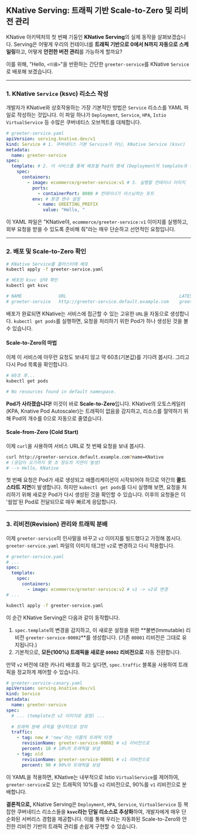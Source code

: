 ## KNative Serving: 트래픽 기반 Scale-to-Zero 및 리비전 관리

KNative 아키텍처의 첫 번째 기둥인 **KNative Serving**의 실제 동작을 살펴보겠습니다. Serving은 어떻게 우리의 컨테이너를 **트래픽 기반으로 0에서 N까지 자동으로 스케일링**하고, 어떻게 **안전한 버전 관리**를 가능하게 할까요?

이를 위해, "Hello, `<이름>`"을 반환하는 간단한 `greeter-service`를 KNative `Service`로 배포해 보겠습니다.

-----

### 1\. KNative `Service` (ksvc) 리소스 작성

개발자가 KNative와 상호작용하는 가장 기본적인 방법은 `Service` 리소스를 YAML 파일로 작성하는 것입니다. 이 파일 하나가 `Deployment`, `Service`, `HPA`, `Istio VirtualService` 등 수많은 쿠버네티스 오브젝트를 대체합니다.

```yaml
# greeter-service.yaml
apiVersion: serving.knative.dev/v1
kind: Service # 1. 쿠버네티스 기본 Service가 아닌, KNative Service (ksvc)
metadata:
  name: greeter-service
spec:
  template: # 2. 이 서비스를 통해 배포될 Pod의 명세 (Deployment의 template과 유사)
    spec:
      containers:
        - image: ecommerce/greeter-service:v1 # 3. 실행할 컨테이너 이미지
          ports:
            - containerPort: 8080 # 컨테이너가 리스닝하는 포트
          env: # 환경 변수 설정
            - name: GREETING_PREFIX
              value: "Hello, "
```

이 YAML 파일은 "KNative야, `ecommerce/greeter-service:v1` 이미지를 실행하고, 외부 요청을 받을 수 있도록 준비해 줘"라는 매우 단순하고 선언적인 요청입니다.

-----

### 2\. 배포 및 Scale-to-Zero 확인

```bash
# KNative Service를 클러스터에 배포
kubectl apply -f greeter-service.yaml

# 배포된 ksvc 상태 확인
kubectl get ksvc

# NAME              URL                                           LATESTCREATED         LATESTREADY           READY   REASON
# greeter-service   http://greeter-service.default.example.com    greeter-service-00001   greeter-service-00001   True
```

배포가 완료되면 KNative는 서비스에 접근할 수 있는 고유한 `URL`을 자동으로 생성합니다. `kubectl get pods`를 실행하면, 요청을 처리하기 위한 Pod가 하나 생성된 것을 볼 수 있습니다.

#### Scale-to-Zero의 마법

이제 이 서비스에 아무런 요청도 보내지 않고 약 60초(기본값)를 기다려 봅시다. 그리고 다시 Pod 목록을 확인합니다.

```bash
# 60초 후...
kubectl get pods

# No resources found in default namespace.
```

**Pod가 사라졌습니다\!** 이것이 바로 **Scale-to-Zero**입니다. KNative의 오토스케일러(KPA, Knative Pod Autoscaler)는 트래픽이 없음을 감지하고, 리소스를 절약하기 위해 Pod의 개수를 0으로 자동으로 줄였습니다.

#### Scale-from-Zero (Cold Start)

이제 `curl`을 사용하여 서비스 URL로 첫 번째 요청을 보내 봅시다.

```bash
curl http://greeter-service.default.example.com?name=KNative
# (응답이 오기까지 몇 초 정도의 지연이 발생)
# --> Hello, KNative
```

첫 번째 요청은 Pod가 새로 생성되고 애플리케이션이 시작되어야 하므로 약간의 **콜드 스타트 지연**이 발생합니다. 하지만 `kubectl get pods`를 다시 실행해 보면, 요청을 처리하기 위해 새로운 Pod가 다시 생성된 것을 확인할 수 있습니다. 이후의 요청들은 이 '웜업'된 Pod로 전달되므로 매우 빠르게 응답합니다.

-----

### 3\. 리비전(Revision) 관리와 트래픽 분배

이제 `greeter-service`의 인사말을 바꾸고 `v2` 이미지를 빌드했다고 가정해 봅시다. `greeter-service.yaml` 파일의 이미지 태그만 `v2`로 변경하고 다시 적용합니다.

```yaml
# greeter-service.yaml
# ...
spec:
  template:
    spec:
      containers:
        - image: ecommerce/greeter-service:v2 # v1 -> v2로 변경
# ...
```

```bash
kubectl apply -f greeter-service.yaml
```

이 순간 KNative Serving은 다음과 같이 동작합니다.

1.  `spec.template`의 변경을 감지하고, 이 새로운 설정을 위한 \*\*불변(Immutable) 리비전 `greeter-service-00002`\*\*를 생성합니다. (기존 `00001` 리비전은 그대로 유지됩니다.)
2.  기본적으로, **모든(100%) 트래픽을 새로운 `00002` 리비전으로** 자동 전환합니다.

만약 `v2` 버전에 대한 카나리 배포를 하고 싶다면, `spec.traffic` 블록을 사용하여 트래픽을 정교하게 제어할 수 있습니다.

```yaml
# greeter-service-canary.yaml
apiVersion: serving.knative.dev/v1
kind: Service
metadata:
  name: greeter-service
spec:
  # ... (template은 v2 이미지로 설정) ...
  
  # 트래픽 분배 규칙을 명시적으로 정의
  traffic:
    - tag: new # 'new'라는 이름의 트래픽 타겟
      revisionName: greeter-service-00002 # v2 리비전으로
      percent: 10 # 10%의 트래픽을 보냄
    - tag: old
      revisionName: greeter-service-00001 # v1 리비전으로
      percent: 90 # 90%의 트래픽을 보냄
```

이 YAML을 적용하면, KNative는 내부적으로 Istio `VirtualService`를 제어하여, `greeter-service`로 오는 트래픽의 10%를 `v2` 리비전으로, 90%를 `v1` 리비전으로 분배합니다.

**결론적으로,** KNative Serving은 `Deployment`, `HPA`, `Service`, `VirtualService` 등 복잡한 쿠버네티스 리소스들을 **`ksvc`라는 단일 리소스로 추상화**하여, 개발자에게 매우 단순화된 서버리스 경험을 제공합니다. 이를 통해 우리는 자동화된 Scale-to-Zero와 안전한 리비전 기반의 트래픽 관리를 손쉽게 구현할 수 있습니다.